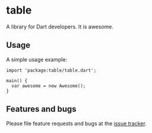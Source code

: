 # table

A library for Dart developers. It is awesome.

## Usage

A simple usage example:

    import 'package:table/table.dart';

    main() {
      var awesome = new Awesome();
    }

## Features and bugs

Please file feature requests and bugs at the [issue tracker][tracker].

[tracker]: http://example.com/issues/replaceme

